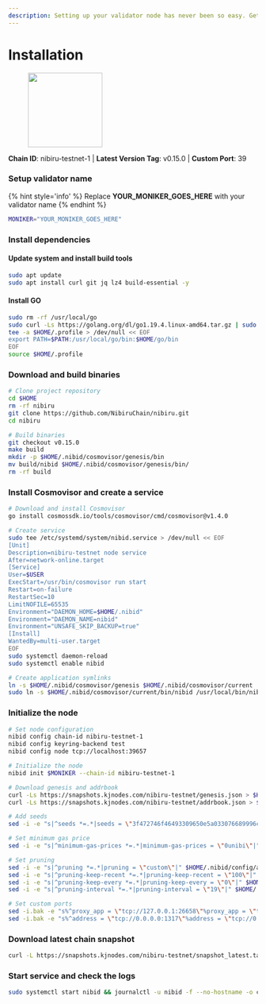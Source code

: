 ```yaml
---
description: Setting up your validator node has never been so easy. Get your validator running in minutes by following step by step instructions.
---
```


# Installation

<figure><img src="https://raw.githubusercontent.com/kj89/testnet_manuals/main/pingpub/logos/nibiru.png" width="150" alt=""><figcaption></figcaption></figure>

**Chain ID**: nibiru-testnet-1 | **Latest Version Tag**: v0.15.0 | **Custom Port**: 39

### Setup validator name

{% hint style='info' %}
Replace **YOUR_MONIKER_GOES_HERE** with your validator name
{% endhint %}

```bash
MONIKER="YOUR_MONIKER_GOES_HERE"
```

### Install dependencies

#### Update system and install build tools

```bash
sudo apt update
sudo apt install curl git jq lz4 build-essential -y
```

#### Install GO

```bash
sudo rm -rf /usr/local/go
sudo curl -Ls https://golang.org/dl/go1.19.4.linux-amd64.tar.gz | sudo tar -C /usr/local -xz
tee -a $HOME/.profile > /dev/null << EOF
export PATH=$PATH:/usr/local/go/bin:$HOME/go/bin
EOF
source $HOME/.profile
```

### Download and build binaries

```bash
# Clone project repository
cd $HOME
rm -rf nibiru
git clone https://github.com/NibiruChain/nibiru.git
cd nibiru

# Build binaries
git checkout v0.15.0
make build
mkdir -p $HOME/.nibid/cosmovisor/genesis/bin
mv build/nibid $HOME/.nibid/cosmovisor/genesis/bin/
rm -rf build
```

### Install Cosmovisor and create a service

```bash
# Download and install Cosmovisor
go install cosmossdk.io/tools/cosmovisor/cmd/cosmovisor@v1.4.0

# Create service
sudo tee /etc/systemd/system/nibid.service > /dev/null << EOF
[Unit]
Description=nibiru-testnet node service
After=network-online.target
[Service]
User=$USER
ExecStart=/usr/bin/cosmovisor run start
Restart=on-failure
RestartSec=10
LimitNOFILE=65535
Environment="DAEMON_HOME=$HOME/.nibid"
Environment="DAEMON_NAME=nibid"
Environment="UNSAFE_SKIP_BACKUP=true"
[Install]
WantedBy=multi-user.target
EOF
sudo systemctl daemon-reload
sudo systemctl enable nibid

# Create application symlinks
ln -s $HOME/.nibid/cosmovisor/genesis $HOME/.nibid/cosmovisor/current
sudo ln -s $HOME/.nibid/cosmovisor/current/bin/nibid /usr/local/bin/nibid
```

### Initialize the node

```bash
# Set node configuration
nibid config chain-id nibiru-testnet-1
nibid config keyring-backend test
nibid config node tcp://localhost:39657

# Initialize the node
nibid init $MONIKER --chain-id nibiru-testnet-1

# Download genesis and addrbook
curl -Ls https://snapshots.kjnodes.com/nibiru-testnet/genesis.json > $HOME/.nibid/config/genesis.json
curl -Ls https://snapshots.kjnodes.com/nibiru-testnet/addrbook.json > $HOME/.nibid/config/addrbook.json

# Add seeds
sed -i -e "s|^seeds *=.*|seeds = \"3f472746f46493309650e5a033076689996c8881@nibiru-testnet.rpc.kjnodes.com:39659\"|" $HOME/.nibid/config/config.toml

# Set minimum gas price
sed -i -e "s|^minimum-gas-prices *=.*|minimum-gas-prices = \"0unibi\"|" $HOME/.nibid/config/app.toml

# Set pruning
sed -i -e "s|^pruning *=.*|pruning = \"custom\"|" $HOME/.nibid/config/app.toml
sed -i -e "s|^pruning-keep-recent *=.*|pruning-keep-recent = \"100\"|" $HOME/.nibid/config/app.toml
sed -i -e "s|^pruning-keep-every *=.*|pruning-keep-every = \"0\"|" $HOME/.nibid/config/app.toml
sed -i -e "s|^pruning-interval *=.*|pruning-interval = \"19\"|" $HOME/.nibid/config/app.toml

# Set custom ports
sed -i.bak -e "s%^proxy_app = \"tcp://127.0.0.1:26658\"%proxy_app = \"tcp://127.0.0.1:39658\"%; s%^laddr = \"tcp://127.0.0.1:26657\"%laddr = \"tcp://127.0.0.1:39657\"%; s%^pprof_laddr = \"localhost:6060\"%pprof_laddr = \"localhost:39060\"%; s%^laddr = \"tcp://0.0.0.0:26656\"%laddr = \"tcp://0.0.0.0:39656\"%; s%^prometheus_listen_addr = \":26660\"%prometheus_listen_addr = \":39660\"%" $HOME/.nibid/config/config.toml
sed -i.bak -e "s%^address = \"tcp://0.0.0.0:1317\"%address = \"tcp://0.0.0.0:39317\"%; s%^address = \":8080\"%address = \":39080\"%; s%^address = \"0.0.0.0:9090\"%address = \"0.0.0.0:39090\"%; s%^address = \"0.0.0.0:9091\"%address = \"0.0.0.0:39091\"%; s%^address = \"0.0.0.0:8545\"%address = \"0.0.0.0:39545\"%; s%^ws-address = \"0.0.0.0:8546\"%ws-address = \"0.0.0.0:39546\"%" $HOME/.nibid/config/app.toml
```

### Download latest chain snapshot

```bash
curl -L https://snapshots.kjnodes.com/nibiru-testnet/snapshot_latest.tar.lz4 | lz4 -dc - | tar -xf - -C $HOME/.nibid
```

### Start service and check the logs

```bash
sudo systemctl start nibid && journalctl -u nibid -f --no-hostname -o cat
```
